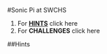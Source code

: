 #Sonic Pi at SWCHS

1. For [**HINTS**](#Hints) click here
2. For **CHALLENGES** click here

##Hints
